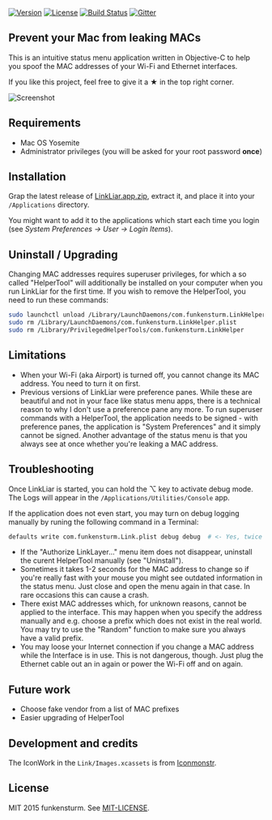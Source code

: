 [![Version](https://img.shields.io/github/release/halo/LinkLiar.svg?style=flat&label=version)](https://github.com/halo/LinkLiar/releases)
[![License](https://img.shields.io/badge/license-MIT-blue.svg?style=flat)](https://github.com/halo/LinkLiar/blob/master/LICENSE.md)
[![Build Status](https://travis-ci.org/halo/LinkLiar.svg?branch=master)](https://travis-ci.org/halo/LinkLiar)
[![Gitter](https://badges.gitter.im/Join%20Chat.svg)](https://gitter.im/halo/LinkLiar)

## Prevent your Mac from leaking MACs

This is an intuitive status menu application written in Objective-C to help you spoof the MAC addresses of your Wi-Fi and Ethernet interfaces.

If you like this project, feel free to give it a ★ in the top right corner.

![Screenshot](https://cdn.rawgit.com/halo/LinkLiar/master/doc/screenshot.png)

## Requirements

* Mac OS Yosemite
* Administrator privileges (you will be asked for your root password **once**)

## Installation

Grap the latest release of [LinkLiar.app.zip](https://github.com/halo/LinkLiar/releases/latest), extract it, and place it into your `/Applications` directory.

You might want to add it to the applications which start each time you login (see *System Preferences -> User -> Login Items*).

## Uninstall / Upgrading

Changing MAC addresses requires superuser privileges, for which a so called "HelperTool" will additionally be installed on your computer when you run LinkLiar for the first time. If you wish to remove the HelperTool, you need to run these commands:

```bash
sudo launchctl unload /Library/LaunchDaemons/com.funkensturm.LinkHelper.plist
sudo rm /Library/LaunchDaemons/com.funkensturm.LinkHelper.plist
sudo rm /Library/PrivilegedHelperTools/com.funkensturm.LinkHelper
```

## Limitations

* When your Wi-Fi (aka Airport) is turned off, you cannot change its MAC address. You need to turn it on first.
* Previous versions of LinkLiar were preference panes. While these are beautiful and not in your face like status menu apps, there is a technical reason to why I don't use a preference pane any more. To run superuser commands with a HelperTool, the application needs to be signed - with preference panes, the application is "System Preferences" and it simply cannot be signed. Another advantage of the status menu is that you always see at once whether you're leaking a MAC address.

## Troubleshooting

Once LinkLiar is started, you can hold the ⌥ key to activate debug mode. The Logs will appear in the `/Applications/Utilities/Console` app.

If the application does not even start, you may turn on debug logging manually by runing the following command in a Terminal:

```bash
defaults write com.funkensturm.Link.plist debug debug  # <- Yes, twice "debug"
```

* If the "Authorize LinkLayer..." menu item does not disappear, uninstall the curent HelperTool manually (see "Uninstall").
* Sometimes it takes 1-2 seconds for the MAC address to change so if you're really fast with your mouse you might see outdated information in the status menu. Just close and open the menu again in that case. In rare occasions this can cause a crash.
* There exist MAC addresses which, for unknown reasons, cannot be applied to the interface. This may happen when you specify the address manually and e.g. choose a prefix which does not exist in the real world. You may try to use the "Random" function to make sure you always have a valid prefix.
* You may loose your Internet connection if you change a MAC address while the Interface is in use. This is not dangerous, though. Just plug the Ethernet cable out an in again or power the Wi-Fi off and on again.

## Future work

* Choose fake vendor from a list of MAC prefixes
* Easier upgrading of HelperTool

## Development and credits

The IconWork in the `Link/Images.xcassets` is from [Iconmonstr](http://iconmonstr.com).

## License

MIT 2015 funkensturm. See [MIT-LICENSE](https://github.com/halo/LinkLiar/blob/master/LICENSE.md).
